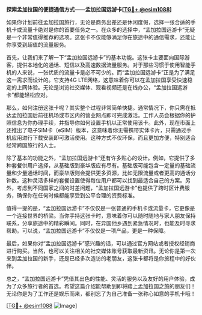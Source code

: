 **探索孟加拉国的便捷通信方式——孟加拉国远游卡[[TG💪+ @esim1088](https://t.me/s/esim1088)]**

如果你计划前往孟加拉国旅行，无论是商务出差还是休闲度假，选择一张合适的手机卡或流量卡绝对是你的首要任务之一。在众多的选择中，“孟加拉国远游卡”无疑是一个非常值得推荐的选项。这张卡不仅能够满足你在旅途中的通信需求，还能让你享受到超值的流量服务。

首先，让我们来了解一下“孟加拉国远游卡”的基本功能。这张卡主要面向国际游客，提供本地化的通话、短信以及高速数据流量服务。对于那些习惯于使用智能手机的人来说，一张优质的流量卡是必不可少的。而“孟加拉国远游卡”正是为了满足这一需求而设计的。它支持4G LTE网络，这意味着你可以在孟加拉国享受快速稳定的上网体验。无论是浏览社交媒体、观看视频还是在线办公，“孟加拉国远游卡”都能轻松应对。

那么，如何注册这张卡呢？其实整个过程非常简单快捷。通常情况下，你只需在抵达孟加拉国后前往机场或市区内的营业网点即可完成激活。工作人员会根据你的护照信息为你办理手续，并指导你如何设置手机以正常使用该卡。此外，现在市面上还推出了电子SIM卡（eSIM）版本，这意味着你无需携带实体卡片，只需通过手机应用进行下载安装即可激活使用。这种方式不仅环保，而且更加方便，特别适合经常跨国旅行的人士。

除了基本的功能之外，“孟加拉国远游卡”还有许多贴心的设计。例如，它提供了多种套餐供用户选择，从基础版到豪华版应有尽有。基础版可能包含一定量的基础流量和少量通话时间，而豪华版则会提供更多资源，比如无限流量或者更高的通话分钟数。这种灵活多样的套餐设置使得每位用户都可以找到最适合自己的方案。另外，考虑到不同国家之间的时差问题，“孟加拉国远游卡”也提供了跨时区计费服务，确保你在任何时候都能享受到公平合理的资费标准。

值得一提的是，“孟加拉国远游卡”不仅仅是一张普通的手机卡或流量卡，它更像是一个连接世界的桥梁。当你手持这张卡时，意味着你可以随时随地与家人朋友保持联系，分享旅途中的精彩瞬间。同时，在异国他乡遇到紧急情况时，也能及时寻求帮助。可以说，“孟加拉国远游卡”不仅仅是一项产品，更是一种保障。

最后，如果你对“孟加拉国远游卡”感兴趣的话，可以通过官方网站或者授权经销商进行购买。当然，也可以关注相关的社交媒体账号获取最新资讯。无论你是第一次来到孟加拉国的新手，还是已经多次造访的老朋友，这张卡都将是你旅程中的好伙伴。

总之，“孟加拉国远游卡”凭借其出色的性能、灵活的服务以及友好的用户体验，成为了众多旅行者的首选。希望这篇介绍能帮助到即将踏上孟加拉国之旅的朋友们！无论你是为了工作还是娱乐而来，都别忘了为自己准备一张称心如意的手机卡哦！

[[TG💪+ @esim1088](https://t.me/s/esim1088) ![Image](https://i.postimg.cc/4NQfJmqS/Snipaste-2025-05-13-00-14-12.png)]